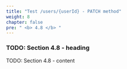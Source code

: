 ```yaml
---
title: "Test /users/{userId} - PATCH method"
weight: 8
chapter: false
pre: " <b> 4.8 </b> "
---
```


### TODO: Section 4.8 - heading

TODO: Section 4.8 - content
